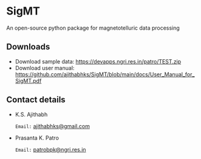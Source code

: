 # SigMT
An open-source python package for magnetotelluric data processing

## Downloads
* Download sample data: https://devapps.ngri.res.in/patro/TEST.zip
* Download user manual: https://github.com/ajithabhks/SigMT/blob/main/docs/User_Manual_for_SigMT.pdf

## Contact details
* K.S. Ajithabh

  `Email:` ajithabhks@gmail.com

* Prasanta K. Patro

  `Email:` patrobpk@ngri.res.in


